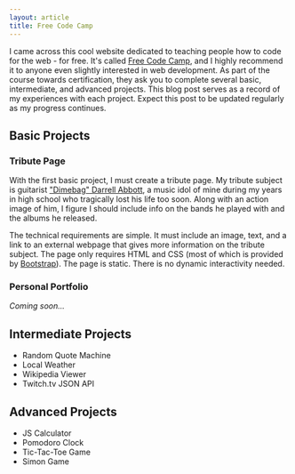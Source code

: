 ```yaml
---
layout: article
title: Free Code Camp
---
```


I came across this cool website dedicated to teaching people how to code for the web - for free. It's called 
[Free Code Camp](http://www.freecodecamp.com/), and I highly recommend it to anyone even slightly interested in web development. As 
part of the course towards certification, they ask you to complete several basic, intermediate, and advanced projects. This blog post
serves as a record of my experiences with each project. Expect this post to be updated regularly as my progress continues.

## Basic Projects

### Tribute Page

With the first basic project, I must create a tribute page. My tribute subject is guitarist ["Dimebag" Darrell Abbott](https://en.wikipedia.org/wiki/Dimebag_Darrell), a music idol of mine during my years in high school who tragically lost his life too soon. Along with an action image of him, I figure I should include info on the bands he played with and the albums he released.

The technical requirements are simple. It must include an image, text, and a link to an external webpage that gives more information on the tribute subject. The page only requires HTML and CSS (most of which is provided by [Bootstrap](http://getbootstrap.com/)). The page is static. There is no dynamic interactivity needed.

### Personal Portfolio

_Coming soon..._

## Intermediate Projects

-  Random Quote Machine
-  Local Weather
-  Wikipedia Viewer
-  Twitch.tv JSON API  

## Advanced Projects

- JS Calculator
- Pomodoro Clock
- Tic-Tac-Toe Game
- Simon Game
